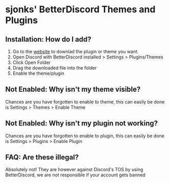 # sjonks' BetterDiscord Themes and Plugins

## Installation: How do I add?

1. Go to the [website](https://sjonksbetterdiscord.github.io/) to downlad the plugin or theme you want.
2. Open Discord with BetterDiscord installed > Settings > Plugins/Themes
3. Click Open Folder
4. Drag the downloaded file into the folder
5. Enable the theme/plugin

## Not Enabled: Why isn't my theme visible?

Chances are you have forgotten to enable to theme, this can easily be done is Settings > Themes > Enable Theme


## Not Enabled: Why isn't my plugin not working?

Chances are you have forgotten to enable to plugin, this can easily be done is Settings > Plugins > Enable Plugin

## FAQ: Are these illegal?

Absolutely not! They are however against Discord's TOS by using BetterDiscord, we are not responsible if your account gets banned
